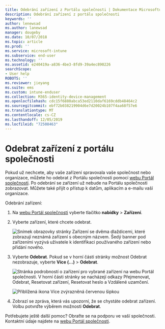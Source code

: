 ```yaml
---
title: Odebrání zařízení z Portálu společnosti | Dokumentace Microsoftu
description: Odebrání zařízení z portálu společnosti
keywords: ''
author: lenewsad
ms.author: lanewsad
manager: dougeby
ms.date: 10/07/2018
ms.topic: article
ms.prod: ''
ms.service: microsoft-intune
ms.subservice: end-user
ms.technology: ''
ms.assetid: e240419a-a836-4be3-8fd9-39a4ec890226
searchScope:
- User help
ROBOTS: ''
ms.reviewer: jieyang
ms.suite: ems
ms.custom: intune-enduser
ms.collection: M365-identity-device-management
ms.openlocfilehash: cdc15f6880abca53ed2110daf6169cddb48464c2
ms.sourcegitcommit: ebf72b038219904d6e7d20024b107f4aa68f57e6
ms.translationtype: MT
ms.contentlocale: cs-CZ
ms.lasthandoff: 12/05/2019
ms.locfileid: "72508463"
---
```

# <a name="remove-your-device-from-the-company-portal"></a>Odebrat zařízení z portálu společnosti

Pokud už nechcete, aby vaše zařízení spravovala vaše společnost nebo organizace, můžete ho odebrat z Portálu společnosti pomocí [webu Portál společnosti](https://go.microsoft.com/fwlink/?linkid=2010980). Po odebrání se zařízení už nebude na Portálu společnosti zobrazovat. Můžete také přijít o přístup k datům, aplikacím a e-mailu vaší organizace.

Odebrání zařízení:

1. Na [webu Portál společnosti](https://portal.manage.microsoft.com) vyberte tlačítko __nabídky__ > __Zařízení__.  

2. Vyberte zařízení, které chcete odebrat.  

    ![Snímek obrazovky stránky Zařízení se dvěma dlaždicemi, které zobrazují neznámá zařízení s obecným názvem. Šedý banner pod zařízeními vyzývá uživatele k identifikaci používaného zařízení nebo přidání nového.](./media/rename-reset-device-step2-1808.png) 

3. Vyberte **Odebrat**. Pokud se v horní části stránky možnost Odebrat nezobrazuje, vyberte **Více (…)**  > **Odebrat**.  

   ![Stránka podrobností o zařízení pro vybrané zařízení na webu Portál společnosti. V horní části stránky se nacházejí odkazy Přejmenovat, Odebrat, Resetovat zařízení, Resetovat heslo a Vzdálené uzamčení. ](./media/rename-reset-device-1808.png)  
  

    ![Přiblížená ikona Více zvýrazněná červenou šipkou](./media/rename-reset-device-step3-more-1808.png)   

4. Zobrazí se zpráva, která vás upozorní, že se chystáte odebrat zařízení. Volbu potvrďte výběrem možnosti **Odebrat**.  

Potřebujete ještě další pomoc? Obraťte se na podporu ve vaší společnosti. Kontaktní údaje najdete na [webu Portál společnosti](https://go.microsoft.com/fwlink/?linkid=2010980).
